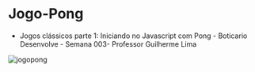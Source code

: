 # Jogo-Pong
 - Jogos clássicos parte 1: Iniciando no Javascript com Pong - Boticario Desenvolve - Semana 003- Professor Guilherme Lima

![jogopong](https://user-images.githubusercontent.com/92062517/153429491-b67393dd-d37a-4a9b-af98-424a72c5ef6c.png)

